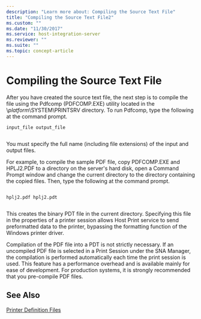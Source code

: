 ```yaml
---
description: "Learn more about: Compiling the Source Text File"
title: "Compiling the Source Text File2"
ms.custom: ""
ms.date: "11/30/2017"
ms.service: host-integration-server
ms.reviewer: ""
ms.suite: ""
ms.topic: concept-article
---
```

# Compiling the Source Text File
After you have created the source text file, the next step is to compile the file using the Pdfcomp (PDFCOMP.EXE) utility located in the \\*platform*\SYSTEM\PRINTSRV directory. To run Pdfcomp, type the following at the command prompt.  
  
```  
input_file output_file  
  
```  
  
 You must specify the full name (including file extensions) of the input and output files.  
  
 For example, to compile the sample PDF file, copy PDFCOMP.EXE and HPLJ2.PDF to a directory on the server's hard disk, open a Command Prompt window and change the current directory to the directory containing the copied files. Then, type the following at the command prompt.  
  
```  
  
hplj2.pdf hplj2.pdt  
  
```  
  
 This creates the binary PDT file in the current directory. Specifying this file in the properties of a printer session allows Host Print service to send preformatted data to the printer, bypassing the formatting function of the Windows printer driver.  
  
 Compilation of the PDF file into a PDT is not strictly necessary. If an uncompiled PDF file is selected in a Print Session under the SNA Manager, the compilation is performed automatically each time the print session is used. This feature has a performance overhead and is available mainly for ease of development. For production systems, it is strongly recommended that you pre-compile PDF files.  
  
## See Also  
 [Printer Definition Files](../core/printer-definition-files2.md)

